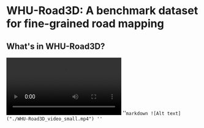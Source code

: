 # WHU-Road3D: A benchmark dataset for fine-grained road mapping

## What's in WHU-Road3D?
<video src="./WHU-Road3D_video_small.mp4"></video>
''`markdown
![Alt text]("./WHU-Road3D_video_small.mp4")
''`
